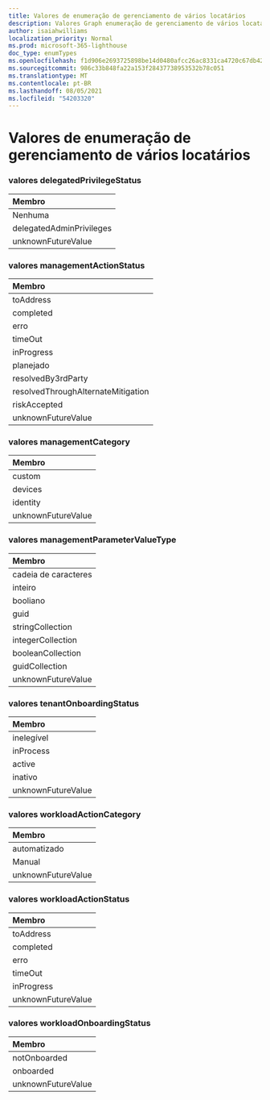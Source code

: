 ```yaml
---
title: Valores de enumeração de gerenciamento de vários locatários
description: Valores Graph enumeração de gerenciamento de vários locatários
author: isaiahwilliams
localization_priority: Normal
ms.prod: microsoft-365-lighthouse
doc_type: enumTypes
ms.openlocfilehash: f1d906e2693725898be14d0480afcc26ac8331ca4720c67db42342a14772b700
ms.sourcegitcommit: 986c33b848fa22a153f28437738953532b78c051
ms.translationtype: MT
ms.contentlocale: pt-BR
ms.lasthandoff: 08/05/2021
ms.locfileid: "54203320"
---
```

# <a name="multi-tenant-management-enumeration-values"></a>Valores de enumeração de gerenciamento de vários locatários

### <a name="delegatedprivilegestatus-values"></a>valores delegatedPrivilegeStatus

|Membro|
|:---|
|Nenhuma|
|delegatedAdminPrivileges|
|unknownFutureValue|

### <a name="managementactionstatus-values"></a>valores managementActionStatus

|Membro|
|:---|
|toAddress|
|completed|
|erro|
|timeOut|
|inProgress|
|planejado|
|resolvedBy3rdParty|
|resolvedThroughAlternateMitigation|
|riskAccepted|
|unknownFutureValue|

### <a name="managementcategory-values"></a>valores managementCategory

|Membro|
|:---|
|custom|
|devices|
|identity|
|unknownFutureValue|

### <a name="managementparametervaluetype-values"></a>valores managementParameterValueType

|Membro|
|:---|
|cadeia de caracteres|
|inteiro|
|booliano|
|guid|
|stringCollection|
|integerCollection|
|booleanCollection|
|guidCollection|
|unknownFutureValue|

### <a name="tenantonboardingstatus-values"></a>valores tenantOnboardingStatus

|Membro|
|:---|
|inelegível|
|inProcess|
|active|
|inativo|
|unknownFutureValue|

### <a name="workloadactioncategory-values"></a>valores workloadActionCategory

|Membro|
|:---|
|automatizado|
|Manual|
|unknownFutureValue|

### <a name="workloadactionstatus-values"></a>valores workloadActionStatus

|Membro|
|:---|
|toAddress|
|completed|
|erro|
|timeOut|
|inProgress|
|unknownFutureValue|

### <a name="workloadonboardingstatus-values"></a>valores workloadOnboardingStatus

|Membro|
|:---|
|notOnboarded|
|onboarded|
|unknownFutureValue|

